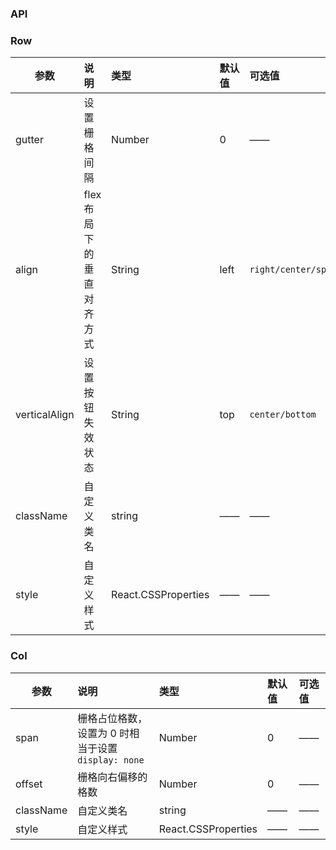### API
### Row

| 参数         |说明        |类型 |默认值 |可选值 |
| ------------ | :----------------|:------- | :----- | :----- |
| gutter         |设置栅格间隔 |Number |0 |—— |
| align |flex 布局下的垂直对齐方式 |String |left |`right/center/spaceBetween/spaceAround` |
| verticalAlign      |设置按钮失效状态  |String |top |`center/bottom` |
| className      |自定义类名  |string |—— |—— |
| style      |自定义样式  |React.CSSProperties |—— |—— |

### Col

| 参数         |说明        |类型 |默认值 |可选值 |
| ------------ | :----------------|:------- | :----- | :----- |
| span |栅格占位格数，设置为 0 时相当于设置`display: none` |Number |0 |—— |
| offset      |栅格向右偏移的格数  |Number |0 |—— |
| className      |自定义类名  |string |—— |—— |
| style      |自定义样式  |React.CSSProperties |—— |—— |
